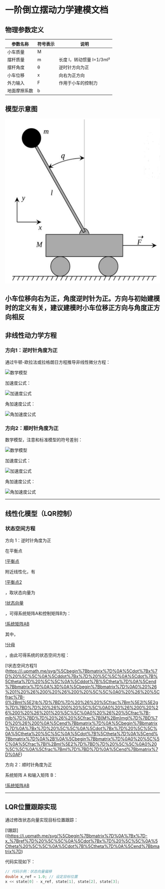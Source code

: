 # 一阶倒立摆动力学建模文档

## 物理参数定义
| 参数名称       | 符号表示   | 说明                     |
|---------------|-----------|-------------------------|
| 小车质量        | M         |                          |
| 摆杆质量        | m         | 长度 l，转动惯量 I=1/3ml² |
| 摆杆角度        | θ         | 逆时针方向为正            |
| 小车位移        | x         | 向右为正方向              |
| 外力输入        | F         | 作用于小车的控制力        |
| 地面摩擦系数    | b         |                          |

## 模型示意图
![carpole_model](./images/carpole_model.png)  

小车位移**向右**为**正**，角度**逆时针**为**正**。方向与初始建模时的定义有关，建议建模时小车**位移正方向**与**角度正方向**相**反**
---

## 非线性动力学方程
### 方向1：逆时针角度为正
通过牛顿-欧拉法或拉格朗日方程推导非线性微分方程：

![数学模型](https://i.upmath.me/svg/%5Cbegin%7Baligned%7D%0A(M%2Bm)%20%5Cddot%7Bx%7D-m%20l%20%5Cddot%7B%5Ctheta%7D%20%5Ccos%20%5Ctheta%2Bm%20l%20%5Cdot%7B%5Ctheta%7D%5E%7B2%7D%20%5Csin%20%5Ctheta%20%26%20%3DF%20-b%5Cdot%20x%5C%5C%0A%5Cleft(I%2Bm%20l%5E%7B2%7D%5Cright)%20%5Cddot%7B%5Ctheta%7D-m%20l%20%5Cddot%7Bx%7D%20%5Ccos%20%5Ctheta-m%20g%20l%20%5Csin%20%5Ctheta%20%26%20%3D0%0A%5Cend%7Baligned%7D)

加速度公式：

![加速度公式](https://i.upmath.me/svg/%5Cddot%7Bx%7D%3D%5Cfrac%7B-%5Cleft(I%2Bm%20l%5E%7B2%7D%5Cright)%20b%20%5Cdot%7Bx%7D-ml%5Cleft(I%2Bm%20l%5E%7B2%7D%5Cright)%20%5Csin%20%5Ctheta%20%5Cdot%7B%5Ctheta%7D%5E%7B2%7D%2B%5Cleft(I%2Bm%20l%5E%7B2%7D%5Cright)%20F%2Bm%5E%7B2%7D%20l%5E%7B2%7D%20g%20%5Ccos%20%5Ctheta%20%5Csin%20%5Ctheta%7D%7B(M%2Bm)%5Cleft(I%2Bm%20l%5E%7B2%7D%5Cright)-m%5E%7B2%7D%20l%5E%7B2%7D%20%5Ccos%20%5Ctheta%5E%7B2%7D%7D)

角加速度公式：

![角加速度公式](https://i.upmath.me/svg/%5Cddot%7B%5Ctheta%7D%3D%5Cfrac%7B-m%20l%20%5Ccos%20%5Ctheta%20b%20%5Cdot%7Bx%7D-m%5E%7B2%7D%20l%5E%7B2%7D%20%5Csin%20%5Ctheta%20%5Ccos%20%5Ctheta%20%5Cdot%7B%5Ctheta%7D%5E%7B2%7D%2Bm%20l%20%5Ccos%20%5Ctheta%20F%2B(M%2Bm)%20m%20g%20l%20%5Csin%20%5Ctheta%7D%7B(M%2Bm)%5Cleft(I%2Bm%20l%5E%7B2%7D%5Cright)-m%5E%7B2%7D%20l%5E%7B2%7D%20%5Ccos%20%5Ctheta%5E%7B2%7D%7D)

### 方向2：顺时针角度为正
数学模型，注意和标准模型的符号差别：

![数学模型](https://i.upmath.me/svg/%5Cbegin%7Baligned%7D%0A(M%2Bm)%20%5Cddot%7Bx%7D%2Bm%20l%20%5Cddot%7B%5Ctheta%7D%20%5Ccos%20%5Ctheta-m%20l%20%5Cdot%7B%5Ctheta%7D%5E%7B2%7D%20%5Csin%20%5Ctheta%20%26%20%3DF%20-b%5Cdot%20x%5C%5C%0A%5Cleft(I%2Bm%20l%5E%7B2%7D%5Cright)%20%5Cddot%7B%5Ctheta%7D%2Bm%20l%20%5Cddot%7Bx%7D%20%5Ccos%20%5Ctheta-m%20g%20l%20%5Csin%20%5Ctheta%20%26%20%3D0%0A%5Cend%7Baligned%7D)

加速度公式：

![加速度公式](https://i.upmath.me/svg/%5Cddot%7Bx%7D%3D%5Cfrac%7B-%5Cleft(I%2Bm%20l%5E%7B2%7D%5Cright)%20b%20%5Cdot%7Bx%7D%2Bml%5Cleft(I%2Bm%20l%5E%7B2%7D%5Cright)%20%5Csin%20%5Ctheta%20%5Cdot%7B%5Ctheta%7D%5E%7B2%7D%2B%5Cleft(I%2Bm%20l%5E%7B2%7D%5Cright)%20F-m%5E%7B2%7D%20l%5E%7B2%7D%20g%20%5Ccos%20%5Ctheta%20%5Csin%20%5Ctheta%7D%7B(M%2Bm)%5Cleft(I%2Bm%20l%5E%7B2%7D%5Cright)-m%5E%7B2%7D%20l%5E%7B2%7D%20%5Ccos%20%5Ctheta%5E%7B2%7D%7D)

角加速度公式：

![角加速度公式](https://i.upmath.me/svg/%5Cddot%7B%5Ctheta%7D%3D%5Cfrac%7Bm%20l%20%5Ccos%20%5Ctheta%20b%20%5Cdot%7Bx%7D%2Bm%5E%7B2%7D%20l%5E%7B2%7D%20%5Csin%20%5Ctheta%20%5Ccos%20%5Ctheta%20%5Cdot%7B%5Ctheta%7D%5E%7B2%7D-m%20l%20%5Ccos%20%5Ctheta%20F%2B(M%2Bm)%20m%20g%20l%20%5Csin%20%5Ctheta%7D%7B(M%2Bm)%5Cleft(I%2Bm%20l%5E%7B2%7D%5Cright)-m%5E%7B2%7D%20l%5E%7B2%7D%20%5Ccos%20%5Ctheta%5E%7B2%7D%7D)

---

## 线性化模型（LQR控制）
### 状态空间方程
方向 1：逆时针角度为正

在平衡点 

[!平衡点](https://i.upmath.me/svg/%5Ctheta_b%20%3D%200)

附近线性化，有

[!平衡点2](https://i.upmath.me/svg/sin(%5Ctheta_d)%3D%5Ctheta_d%2Ccos(%5Ctheta_d)%3D1)

，取状态向量为

[!状态向量](https:////i.upmath.me/svg/%5Cvec%20x%3D%5Bx%2C%5Cdot%20x%2C%5Ctheta%2C%5Cdot%20%5Ctheta%5D)

，可得系统矩阵A和控制矩阵B为：

[!系统矩阵AB](https://i.upmath.me/svg/A%3D%0A%5Cbegin%7Bbmatrix%7D%0A0%20%26%201%20%26%200%20%26%200%20%5C%5C%0A0%20%26%20%5Cfrac%7B-(I%2Bml%5E2)b%7D%7BD%7D%20%26%20%5Cfrac%7Bm%5E2l%5E2g%7D%7BD%7D%20%26%200%20%5C%5C%0A0%20%26%200%20%26%200%20%26%201%20%5C%5C%0A0%20%26%20%5Cfrac%7B-mlb%7D%7BD%7D%20%26%20%5Cfrac%7B(M%2Bm)mgl%7D%7BD%7D%20%26%200%0A%5Cend%7Bbmatrix%7D%0A%2CB%3D%0A%5Cbegin%7Bbmatrix%7D%0A0%20%5C%5C%0A%5Cfrac%7BI%2Bml%5E2%7D%7BD%7D%20%5C%5C%0A0%20%5C%5C%0A%5Cfrac%7Bml%7D%7BD%7D%0A%5Cend%7Bbmatrix%7D)

其中，

[!分母](https://i.upmath.me/svg/D%3D(M%2Bm)(I%2Bml%5E2)-m%5E2l%5E2)

，由此可得系统的状态空间方程：

[!状态空间方程1]
(https://i.upmath.me/svg/%5Cbegin%7Bbmatrix%7D%0A%5Cdot%7Bx%7D%20%5C%5C%0A%5Cddot%7Bx%7D%20%5C%5C%0A%5Cdot%7B%5Ctheta%7D%20%5C%5C%0A%5Cddot%7B%5Ctheta%7D%0A%5Cend%7Bbmatrix%7D%0A%3D%0A%5Cbegin%7Bbmatrix%7D%0A0%20%26%201%20%26%200%20%26%200%20%5C%5C%0A0%20%26%20%5Cfrac%7B-(I%2Bml%5E2)b%7D%7BD%7D%20%26%20%5Cfrac%7Bm%5E2l%5E2g%7D%7BD%7D%20%26%200%20%5C%5C%0A0%20%26%200%20%26%200%20%26%201%20%5C%5C%0A0%20%26%20%5Cfrac%7B-mlb%7D%7BD%7D%20%26%20%5Cfrac%7B(M%2Bm)mgl%7D%7BD%7D%20%26%200%0A%5Cend%7Bbmatrix%7D%0A%5Cbegin%7Bbmatrix%7D%0A%7Bx%7D%20%5C%5C%0A%5Cdot%7Bx%7D%20%5C%5C%0A%5Ctheta%20%5C%5C%0A%5Cdot%7B%5Ctheta%7D%0A%5Cend%7Bbmatrix%7D%0A%2B%0A%5Cbegin%7Bbmatrix%7D%0A0%20%5C%5C%0A%5Cfrac%7BI%2Bml%5E2%7D%7BD%7D%20%5C%5C%0A0%20%5C%5C%0A%5Cfrac%7Bml%7D%7BD%7D%0A%5Cend%7Bbmatrix%7D%0AF)

方向 2：顺时针角度为正

系统矩阵 A 和输入矩阵 B：

[!系统矩阵AB](https://i.upmath.me/svg/A%3D%0A%5Cbegin%7Bbmatrix%7D%0A0%20%26%201%20%26%200%20%26%200%20%5C%5C%0A0%20%26%20%5Cfrac%7B-(I%2Bml%5E2)b%7D%7BD%7D%20%26%20%5Cfrac%7B-m%5E2l%5E2g%7D%7BD%7D%20%26%200%20%5C%5C%0A0%20%26%200%20%26%200%20%26%201%20%5C%5C%0A0%20%26%20%5Cfrac%7Bmlb%7D%7BD%7D%20%26%20%5Cfrac%7B(M%2Bm)mgl%7D%7BD%7D%20%26%200%0A%5Cend%7Bbmatrix%7D%0A%2CB%3D%0A%5Cbegin%7Bbmatrix%7D%0A0%20%5C%5C%0A%5Cfrac%7BI%2Bml%5E2%7D%7BD%7D%20%5C%5C%0A0%20%5C%5C%0A%5Cfrac%7B-ml%7D%7BD%7D%0A%5Cend%7Bbmatrix%7D)

---

## LQR位置跟踪实现
通过修改状态向量实现目标位置跟踪：

[!跟踪]((https://i.upmath.me/svg/%5Cbegin%7Bbmatrix%7D%0A%7Bx%7D-x_%7Bref%7D%20%5C%5C%0A%5Cdot%7Bx%7D%20%5C%5C%0A%5Ctheta%20%5C%5C%0A%5Cdot%7B%5Ctheta%7D%0A%5Cend%7Bbmatrix%7D)

代码实现如下：

```cpp
// 代码示例：状态向量偏移
double x_ref = 1.0; // 设定目标位置
x << state[0] - x_ref, state[1], state[2], state[3];
